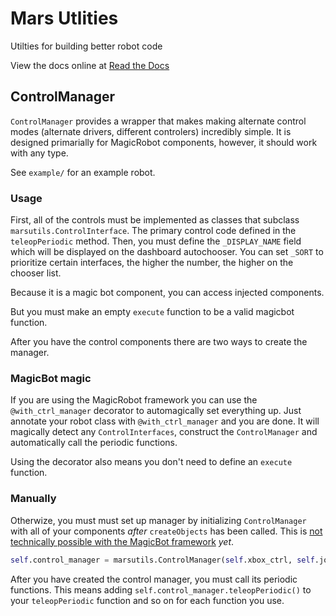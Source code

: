 # Mars Utlities

Utilties for building better robot code


View the docs online at [Read the Docs](https://mars-utils.readthedocs.io/en/latest/)

## ControlManager

`ControlManager` provides a wrapper that makes making alternate control modes (alternate drivers, different controlers) incredibly simple. It is designed primarially for MagicRobot components, however, it should work with any type.

See `example/` for an example robot.

### Usage

First, all of the controls must be implemented as classes that subclass `marsutils.ControlInterface`. The primary control code defined in the `teleopPeriodic` method.
Then, you must define the `_DISPLAY_NAME` field which will be displayed on the dashboard autochooser.
You can set `_SORT` to prioritize certain interfaces, the higher the number, the higher on the chooser list.

Because it is a magic bot component, you can access injected components.

But you must make an empty `execute` function to be a valid magicbot function.

After you have the control components there are two ways to create the manager.

### MagicBot magic

If you are using the MagicRobot framework you can use the `@with_ctrl_manager` decorator to automagically set everything up. Just annotate your robot class with `@with_ctrl_manager` and you are done. It will magically detect any `ControlInterfaces`, construct the `ControlManager` and automatically call the periodic functions.

Using the decorator also means you don't need to define an `execute` function.

### Manually

Otherwize, you must must set up manager by initializing `ControlManager` with all of your components _after_ `createObjects` has been called. This is [not technically possible with the MagicBot framework](https://github.com/robotpy/robotpy-wpilib-utilities/issues/21) _yet_.

```python
self.control_manager = marsutils.ControlManager(self.xbox_ctrl, self.joystick_ctrl)
```

After you have created the control manager, you must call its periodic functions. This means adding `self.control_manager.teleopPeriodic()` to your `teleopPeriodic` function and so on for each function you use.

